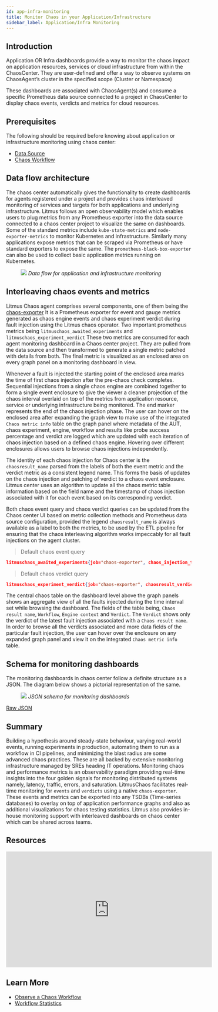 ```yaml
---
id: app-infra-monitoring
title: Monitor Chaos in your Application/Infrastructure
sidebar_label: Application/Infra Monitoring
---
```


## Introduction

Application OR Infra dashboards provide a way to monitor the chaos impact on application resources, services or cloud infrastructure from within the ChaosCenter. They are user-defined and offer a way to observe systems on ChaosAgent’s cluster in the specified scope (Cluster or Namespace)

These dashboards are associated with ChaosAgent(s) and consume a specific Prometheus data source connected to a project in ChaosCenter to display chaos events, verdicts and metrics for cloud resources.

## Prerequisites

The following should be required before knowing about application or infrastructure monitoring using chaos center:

- [Data Source](../concepts/datasource)
- [Chaos Workflow](../concepts/chaos-workflow)

## Data flow architecture

The chaos center automatically gives the functionality to create dashboards for agents registered under a project and provides chaos interleaved monitoring of services and targets for both applications and underlying infrastructure. Litmus follows an open observability model which enables users to plug metrics from any Prometheus exporter into the data source connected to a chaos center project to visualize the same on dashboards. Some of the standard metrics include `kube-state-metrics` and `node-exporter-metrics` to monitor Kubernetes and infrastructure. Similarly many applications expose metrics that can be scraped via Prometheus or have standard exporters to expose the same. The `prometheus-black-box-exporter` can also be used to collect basic application metrics running on Kubernetes.

<figure>
<img src={require('../assets/concepts/observability/app-infra-monitoring/app-infra-monitoring-dataflow.png').default} />
<i>Data flow for application and infrastructure monitoring</i>
</figure>

## Interleaving chaos events and metrics

Litmus Chaos agent comprises several components, one of them being the [chaos-exporter](https://github.com/litmuschaos/chaos-exporter) It is a Prometheus exporter for event and gauge metrics generated as chaos engine events and chaos experiment verdict during fault injection using the Litmus chaos operator. Two important prometheus metrics being `litmuschaos_awaited_experiments` and `litmuschaos_experiment_verdict` These two metrics are consumed for each agent monitoring dashboard in a Chaos center project. They are pulled from the data source and then transformed to generate a single metric patched with details from both. The final metric is visualized as an enclosed area on every graph panel on a monitoring dashboard in view.

Whenever a fault is injected the starting point of the enclosed area marks the time of first chaos injection after the pre-chaos check completes. Sequential injections from a single chaos engine are combined together to form a single event enclosure to give the viewer a cleaner projection of the chaos interval overlaid on top of the metrics from application resource, service or underlying infrastructure being monitored. The end marker represents the end of the chaos injection phase. The user can hover on the enclosed area after expanding the graph view to make use of the integrated `Chaos metric info` table on the graph panel where metadata of the AUT, chaos experiment, engine, workflow and results like probe success percentage and verdict are logged which are updated with each iteration of chaos injection based on a defined chaos engine. Hovering over different enclosures allows users to browse chaos injections independently.

The identity of each chaos injection for Chaos center is the `chaosresult_name` parsed from the labels of both the event metric and the verdict metric as a consistent legend name. This forms the basis of updates on the chaos injection and patching of verdict to a chaos event enclosure. Litmus center uses an algorithm to update all the chaos metric table information based on the field name and the timestamp of chaos injection associated with it for each event based on its corresponding verdict.

Both chaos event query and chaos verdict queries can be updated from the Chaos center UI based on metric collection methods and Prometheus data source configuration, provided the legend `chaosresult_name` is always available as a label to both the metrics, to be used by the ETL pipeline for ensuring that the chaos interleaving algorithm works impeccably for all fault injections on the agent cluster.

> Default chaos event query

```json
litmuschaos_awaited_experiments{job="chaos-exporter", chaos_injection_time!=""}
```

> Default chaos verdict query

```json
litmuschaos_experiment_verdict{job="chaos-exporter", chaosresult_verdict!="Awaited"}
```

The central chaos table on the dashboard level above the graph panels shows an aggregate view of all the faults injected during the time interval set while browsing the dashboard. The fields of the table being, `Chaos result name`, `Workflow`, `Engine context` and `Verdict`. The `Verdict` shows only the verdict of the latest fault injection associated with a `Chaos result name`. In order to browse all the verdicts associated and more data fields of the particular fault injection, the user can hover over the enclosure on any expanded graph panel and view it on the integrated `Chaos metric info` table.

## Schema for monitoring dashboards

The monitoring dashboards in chaos center follow a definite structure as a JSON. The diagram below shows a pictorial representation of the same.

<figure>
<img src={require('../assets/concepts/observability/app-infra-monitoring/dashboard-schema.png').default} />
<i>JSON schema for monitoring dashboards</i>
</figure>

[Raw JSON](https://raw.githubusercontent.com/litmuschaos/litmus/master/monitoring/portal-dashboards/schema.json)

## Summary

Building a hypothesis around steady-state behaviour, varying real-world events, running experiments in production, automating them to run as a workflow in CI pipelines, and minimizing the blast radius are some advanced chaos practices. These are all backed by extensive monitoring infrastructure managed by SREs heading IT operations. Monitoring chaos and performance metrics is an observability paradigm providing real-time insights into the four golden signals for monitoring distributed systems namely, latency, traffic, errors, and saturation. LitmusChaos facilitates real-time monitoring for `events` and `verdicts` using a native `chaos-exporter`. These events and metrics can be exported into any TSDBs (Time-series databases) to overlay on top of application performance graphs and also as additional visualizations for chaos testing statistics. Litmus also provides in-house monitoring support with interleaved dashboards on chaos center which can be shared across teams.

## Resources

<iframe width="560" height="315" src="https://www.youtube.com/embed/fi-vhKE5vKI?start=2040" title="YouTube video player" frameborder="0" allow="accelerometer; autoplay; clipboard-write; encrypted-media; gyroscope; picture-in-picture" allowfullscreen></iframe>

## Learn More

- [Observe a Chaos Workflow](../concepts/visualize-workflow)
- [Workflow Statistics](../concepts/workflow-statistics)
